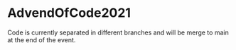 # AdvendOfCode2021

Code is currently separated in different branches and will be merge to main at the end of the event.
